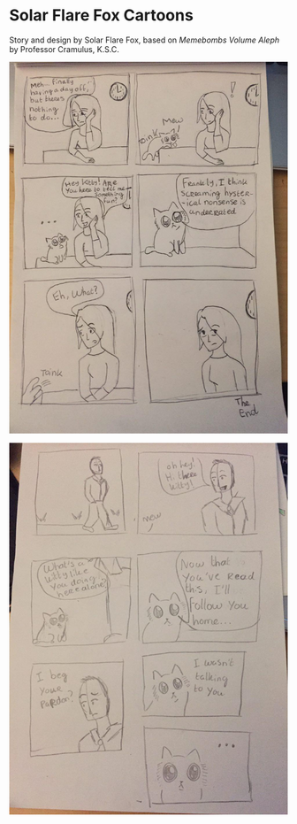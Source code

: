 # Solar Flare Fox Cartoons

Story and design by Solar Flare Fox, based on *Memebombs Volume Aleph* by Professor Cramulus, K.S.C.

![Aleph One](hysterical-nonsense.jpg)

![Aleph Two](now-that-youve-read-this.jpg)


